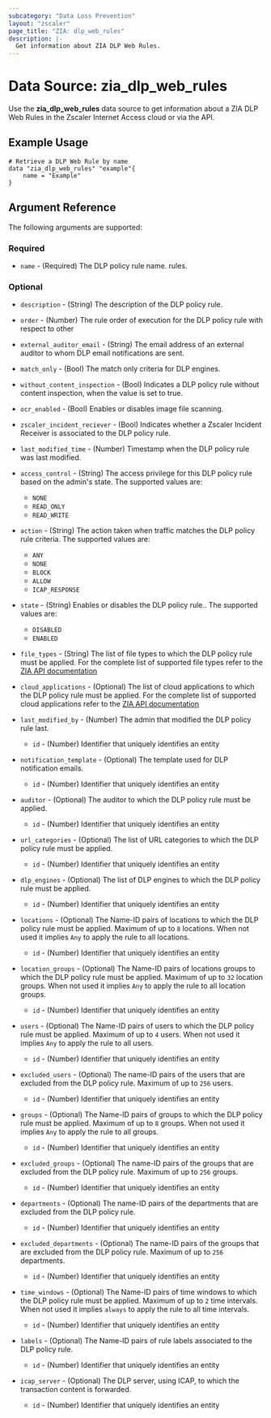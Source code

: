 ```yaml
---
subcategory: "Data Loss Prevention"
layout: "zscaler"
page_title: "ZIA: dlp_web_rules"
description: |-
  Get information about ZIA DLP Web Rules.
---
```


# Data Source: zia_dlp_web_rules

Use the **zia_dlp_web_rules** data source to get information about a ZIA DLP Web Rules in the Zscaler Internet Access cloud or via the API.

## Example Usage

```hcl
# Retrieve a DLP Web Rule by name
data "zia_dlp_web_rules" "example"{
    name = "Example"
}
```

## Argument Reference

The following arguments are supported:

### Required

* `name` - (Required) The DLP policy rule name.
rules.

### Optional

* `description` - (String) The description of the DLP policy rule.
* `order` - (Number) The rule order of execution for the DLP policy rule with respect to other
* `external_auditor_email` - (String) The email address of an external auditor to whom DLP email notifications are sent.
* `match_only` - (Bool) The match only criteria for DLP engines.
* `without_content_inspection` - (Bool) Indicates a DLP policy rule without content inspection, when the value is set to true.
* `ocr_enabled` - (Bool) Enables or disables image file scanning.
* `zscaler_incident_reciever` - (Bool) Indicates whether a Zscaler Incident Receiver is associated to the DLP policy rule.
* `last_modified_time` - (Number) Timestamp when the DLP policy rule was last modified.

* `access_control` - (String) The access privilege for this DLP policy rule based on the admin's state. The supported values are:
  * `NONE`
  * `READ_ONLY`
  * `READ_WRITE`

* `action` - (String) The action taken when traffic matches the DLP policy rule criteria. The supported values are:
  * `ANY`
  * `NONE`
  * `BLOCK`
  * `ALLOW`
  * `ICAP_RESPONSE`

* `state` - (String) Enables or disables the DLP policy rule.. The supported values are:
  * `DISABLED`
  * `ENABLED`

* `file_types` - (String) The list of file types to which the DLP policy rule must be applied. For the complete list of supported file types refer to the  [ZIA API documentation](https://help.zscaler.com/zia/data-loss-prevention#/webDlpRules-post)
* `cloud_applications` - (Optional) The list of cloud applications to which the DLP policy rule must be applied. For the complete list of supported cloud applications refer to the  [ZIA API documentation](https://help.zscaler.com/zia/data-loss-prevention#/webDlpRules-post)

* `last_modified_by` - (Number)  The admin that modified the DLP policy rule last.
  * `id` - (Number) Identifier that uniquely identifies an entity

* `notification_template` - (Optional) The template used for DLP notification emails.
  * `id` - (Number) Identifier that uniquely identifies an entity

* `auditor` - (Optional) The auditor to which the DLP policy rule must be applied.
  * `id` - (Number) Identifier that uniquely identifies an entity

* `url_categories` - (Optional) The list of URL categories to which the DLP policy rule must be applied.
  * `id` - (Number) Identifier that uniquely identifies an entity

* `dlp_engines` - (Optional) The list of DLP engines to which the DLP policy rule must be applied.
  * `id` - (Number) Identifier that uniquely identifies an entity

* `locations` - (Optional) The Name-ID pairs of locations to which the DLP policy rule must be applied. Maximum of up to `8` locations. When not used it implies `Any` to apply the rule to all locations.
  * `id` - (Number) Identifier that uniquely identifies an entity

* `location_groups` - (Optional) The Name-ID pairs of locations groups to which the DLP policy rule must be applied. Maximum of up to `32` location groups. When not used it implies `Any` to apply the rule to all location groups.
  * `id` - (Number) Identifier that uniquely identifies an entity

* `users` - (Optional) The Name-ID pairs of users to which the DLP policy rule must be applied. Maximum of up to `4` users. When not used it implies `Any` to apply the rule to all users.
  * `id` - (Number) Identifier that uniquely identifies an entity

* `excluded_users` - (Optional) The name-ID pairs of the users that are excluded from the DLP policy rule. Maximum of up to `256` users.
  * `id` - (Number) Identifier that uniquely identifies an entity

* `groups` - (Optional) The Name-ID pairs of groups to which the DLP policy rule must be applied. Maximum of up to `8` groups. When not used it implies `Any` to apply the rule to all groups.
  * `id` - (Number) Identifier that uniquely identifies an entity

* `excluded_groups` - (Optional) The name-ID pairs of the groups that are excluded from the DLP policy rule. Maximum of up to `256` groups.
  * `id` - (Number) Identifier that uniquely identifies an entity

* `departments` - (Optional) The name-ID pairs of the departments that are excluded from the DLP policy rule.
  * `id` - (Number) Identifier that uniquely identifies an entity

* `excluded_departments` - (Optional) The name-ID pairs of the groups that are excluded from the DLP policy rule. Maximum of up to `256` departments.
  * `id` - (Number) Identifier that uniquely identifies an entity

* `time_windows` - (Optional) The Name-ID pairs of time windows to which the DLP policy rule must be applied. Maximum of up to `2` time intervals. When not used it implies `always` to apply the rule to all time intervals.
  * `id` - (Number) Identifier that uniquely identifies an entity

* `labels` - (Optional) The Name-ID pairs of rule labels associated to the DLP policy rule.
  * `id` - (Number) Identifier that uniquely identifies an entity

* `icap_server` - (Optional) The DLP server, using ICAP, to which the transaction content is forwarded.
  * `id` - (Number) Identifier that uniquely identifies an entity
